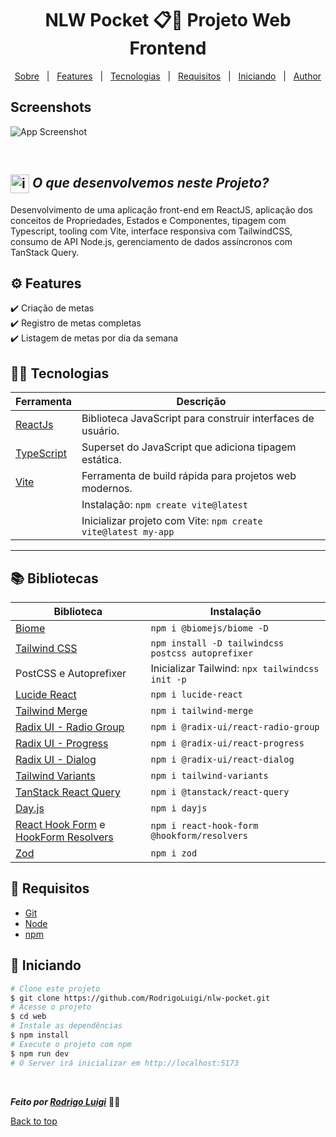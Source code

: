 # <h1 id="top" align="center">NLW Pocket 📋📆 Projeto Web Frontend </h1>

<p align="center">
  <a href="#sobre">Sobre</a> &#xa0; | &#xa0; 
  <a href="#-features">Features</a> &#xa0; | &#xa0;
  <a href="#-tecnologias">Tecnologias</a> &#xa0; | &#xa0;
  <a href="#-requisitos">Requisitos</a> &#xa0; | &#xa0;
  <a href="#checkered_flag-iniciando">Iniciando</a> &#xa0; | &#xa0;
  <a href="https://github.com/RodrigoLuigi" target="_blank">Author</a>
</p>

## Screenshots
![App Screenshot]()

<br>

## <img id="sobre" src="https://imgur.com/VhTBbHg.png" alt="imagem de um notebook" align="center" width="30px"> _**O que desenvolvemos neste Projeto?**_

Desenvolvimento de uma aplicação front-end em ReactJS, aplicação dos conceitos de Propriedades, Estados e Componentes, tipagem com Typescript, tooling com Vite, interface responsiva com TailwindCSS, consumo de API Node.js, gerenciamento de dados assíncronos com TanStack Query.

## ⚙️ Features ##

:heavy_check_mark: Criação de metas\
:heavy_check_mark: Registro de metas completas\
:heavy_check_mark: Listagem de metas por dia da semana

## 👨‍💻 Tecnologias

| Ferramenta      | Descrição                                                                               |
| --------------- | --------------------------------------------------------------------------------------- |
| [ReactJs](https://react.dev/) | Biblioteca JavaScript para construir interfaces de usuário.                |
| [TypeScript](https://www.typescriptlang.org/) | Superset do JavaScript que adiciona tipagem estática.         |
| [Vite](https://vitejs.dev/)   | Ferramenta de build rápida para projetos web modernos.                     |
|                               | Instalação: `npm create vite@latest`                                       |
|                               | Inicializar projeto com Vite: `npm create vite@latest my-app`              |

---

## 📚 Bibliotecas

| Biblioteca      | Instalação                                                                              |
| --------------- | --------------------------------------------------------------------------------------- |
| [Biome](https://biomejs.dev/)                  | `npm i @biomejs/biome -D`                                       |
| [Tailwind CSS](https://tailwindcss.com/)       | `npm install -D tailwindcss postcss autoprefixer`               |
| PostCSS e Autoprefixer                         | Inicializar Tailwind: `npx tailwindcss init -p`                 |
| [Lucide React](https://www.npmjs.com/package/lucide-react) | `npm i lucide-react`                                         |
| [Tailwind Merge](https://www.npmjs.com/package/tailwind-merge) | `npm i tailwind-merge`                                   |
| [Radix UI - Radio Group](https://www.npmjs.com/package/@radix-ui/react-radio-group) | `npm i @radix-ui/react-radio-group` |
| [Radix UI - Progress](https://www.npmjs.com/package/@radix-ui/react-progress) | `npm i @radix-ui/react-progress` |
| [Radix UI - Dialog](https://www.npmjs.com/package/@radix-ui/react-dialog) | `npm i @radix-ui/react-dialog`   |
| [Tailwind Variants](https://www.npmjs.com/package/tailwind-variants) | `npm i tailwind-variants`             |
| [TanStack React Query](https://tanstack.com/query/latest) | `npm i @tanstack/react-query`                             |
| [Day.js](https://day.js.org/)                 | `npm i dayjs`                                                   |
| [React Hook Form](https://react-hook-form.com/) e [HookForm Resolvers](https://www.npmjs.com/package/@hookform/resolvers) | `npm i react-hook-form @hookform/resolvers` |
| [Zod](https://www.npmjs.com/package/zod)      | `npm i zod`                                                     |


## 📝 Requisitos ##

- [Git](https://git-scm.com) 
- [Node](https://nodejs.org/en/)
- [npm](https://www.npmjs.com/)

## :checkered_flag: Iniciando ##

```bash
# Clone este projeto
$ git clone https://github.com/RodrigoLuigi/nlw-pocket.git
# Acesse o projeto
$ cd web
# Instale as dependências
$ npm install
# Execute o projeto com npm
$ npm run dev
# O Server irá inicializar em http://localhost:5173
```


&#xa0;

_**Feito por <a href="https://github.com/RodrigoLuigi" target="_blank">Rodrigo Luigi</a>**_  👨‍🚀

<a href="#top">Back to top</a>


